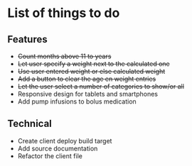 # List of things to do

## Features
* ~~Count months above 11 to years~~
* ~~Let user specify a weight next to the calculated one~~
* ~~Use user entered weight or else calculated weight~~
* ~~Add a button to clear the age en weight entries~~
* ~~Let the user select a number of categories to show/or all~~
* Responsive design for tablets and smartphones
* Add pump infusions to bolus medication

## Technical
* Create client deploy build target
* Add source documentation
* Refactor the client file

